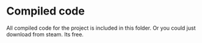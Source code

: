 # Compiled code

All compiled code for the project is included in this folder. Or you could just download from steam. Its free.